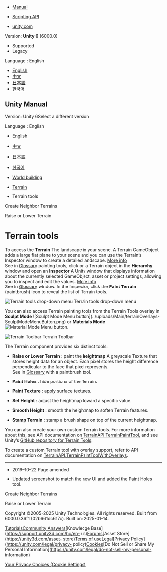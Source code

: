 [](https://docs.unity3d.com)

  * [Manual](../Manual/index.html)
  * [Scripting API](../ScriptReference/index.html)

  * [unity.com](https://unity.com/)

Version: **Unity 6** (6000.0)

  * Supported
  * Legacy

Language : English

  * [English](/Manual/terrain-Tools.html)
  * [中文](/cn/current/Manual/terrain-Tools.html)
  * [日本語](/ja/current/Manual/terrain-Tools.html)
  * [한국어](/kr/current/Manual/terrain-Tools.html)

[](https://docs.unity3d.com)

## Unity Manual

Version: Unity 6Select a different version

Language : English

  * [English](/Manual/terrain-Tools.html)
  * [中文](/cn/current/Manual/terrain-Tools.html)
  * [日本語](/ja/current/Manual/terrain-Tools.html)
  * [한국어](/kr/current/Manual/terrain-Tools.html)

  * [World building](CreatingEnvironments.html)
  * [Terrain](script-Terrain.html)
  * Terrain tools

[](terrain-CreateNeighborTerrains.html)

Create Neighbor Terrains

[](terrain-RaiseLowerTerrain.html)

Raise or Lower Terrain

# Terrain tools

To access the **Terrain** The landscape in your scene. A Terrain GameObject
adds a large flat plane to your scene and you can use the Terrain’s Inspector
window to create a detailed landscape. [More info](terrain-UsingTerrains.html)  
See in [Glossary](Glossary.html#Terrain) painting tools, click on a Terrain
object in the **Hierarchy** window and open an **Inspector** A Unity window
that displays information about the currently selected GameObject, asset or
project settings, allowing you to inspect and edit the values. [More
info](UsingTheInspector.html)  
See in [Glossary](Glossary.html#Inspector) window. In the Inspector, click the
**Paint Terrain** (paintbrush) icon to reveal the list of Terrain tools.

![Terrain tools drop-down menu](../uploads/Main/TerrainToolsDropdown_grey.png)
Terrain tools drop-down menu

You can also access Terrain painting tools from the Terrain Tools overlay in
**Sculpt Mode** ![Sculpt Mode Menu button](../uploads/Main/terrainOverlays-
SculptModeMenuButton.png) or **Materials Mode** ![Material Mode Menu
button](../uploads/Main/terrainOverlays-MaterialModeMenuButton.png).

![Terrain Toolbar](../uploads/Main/terrainOverlays-TerrainToolbar.png) Terrain
Toolbar

The Terrain component provides six distinct tools:

  * **Raise or Lower Terrain** : paint the **heightmap** A greyscale Texture that stores height data for an object. Each pixel stores the height difference perpendicular to the face that pixel represents.  
See in [Glossary](Glossary.html#Heightmap) with a paintbrush tool.

  * **Paint Holes** : hide portions of the Terrain.
  * **Paint Texture** : apply surface textures.
  * **Set Height** : adjust the heightmap toward a specific value.
  * **Smooth Height** : smooth the heightmap to soften Terrain features.
  * **Stamp Terrain** : stamp a brush shape on top of the current heightmap.

You can also create your own custom Terrain tools. For more information about
this, see API documentation on
[TerrainAPI.TerrainPaintTool](../ScriptReference/TerrainTools.TerrainPaintTool_1.html),
and see Unity’s [GitHub repository for Terrain
Tools](https://github.com/Unity-Technologies/TerrainToolSamples).

To create a custom Terrain tool with overlay support, refer to API
documentation on
[TerrainAPI.TerrainPaintToolWithOverlays](../ScriptReference/TerrainTools.TerrainPaintToolWithOverlays_1.html).

* * *

  * 2019–10–22 Page amended 

  * Updated screenshot to match the new UI and added the Paint Holes tool.

[](terrain-CreateNeighborTerrains.html)

Create Neighbor Terrains

[](terrain-RaiseLowerTerrain.html)

Raise or Lower Terrain

Copyright ©2005-2025 Unity Technologies. All rights reserved. Built from
6000.0.36f1 (02b661dc617c). Built on: 2025-01-14.

[Tutorials](https://learn.unity.com/)[Community
Answers](https://answers.unity3d.com)[Knowledge
Base](https://support.unity3d.com/hc/en-
us)[Forums](https://forum.unity3d.com)[Asset Store](https://unity3d.com/asset-
store)[Terms of
use](https://docs.unity3d.com/Manual/TermsOfUse.html)[Legal](https://unity.com/legal)[Privacy
Policy](https://unity.com/legal/privacy-
policy)[Cookies](https://unity.com/legal/cookie-policy)[Do Not Sell or Share
My Personal Information](https://unity.com/legal/do-not-sell-my-personal-
information)

[Your Privacy Choices (Cookie Settings)](javascript:void\(0\);)

